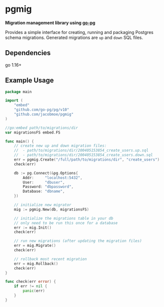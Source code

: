 # pgmig

**Migration management library using [go-pg](https://github.com/go-pg/pg)**

Provides a simple interface for creating, running and packaging Postgres schema migrations. Generated migrations are `up` and `down` SQL files.

## Dependencies

go 1.16+

## Example Usage

```go
package main

import (
	"embed"
	"github.com/go-pg/pg/v10"
	"github.com/jacobmoe/pgmig"
)

//go:embed path/to/migrations/dir
var migrationsFS embed.FS

func main() {
	// create new up and down migration files:
	//  - path/to/migrations/dir/200405153854_create_users.up.sql
	//  - path/to/migrations/dir/200405153854_create_users.down.sql
	err = pgmig.Create("/full/path/to/migrations/dir", "create_users")
	check(err)

	db := pg.Connect(&pg.Options{
		Addr:     "localhost:5432",
		User:     "dbuser",
		Password: "dbpassword",
		Database: "dbname",
	})

	// initialize new migrator
	mig := pgmig.New(db, migrationsFS)

	// initialize the migrations table in your db
	// only need to be run this once for a database
	err := mig.Init()
	check(err)

	// run new migrations (after updating the migration files)
	err = mig.Migrate()
	check(err)

	// rollback most recent migration
	err = mig.Rollback()
	check(err)
}

func check(err error) {
	if err != nil {
		panic(err)
	}
}
```
